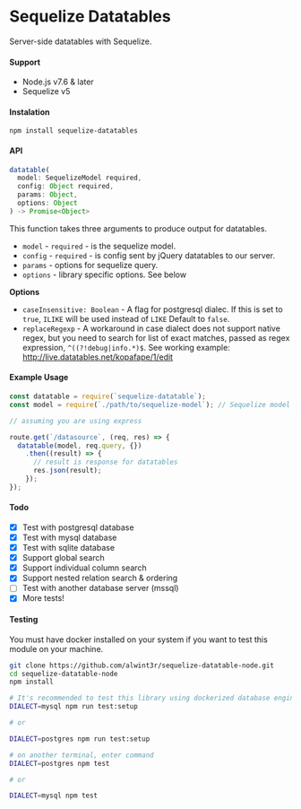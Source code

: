 Sequelize Datatables
====================

Server-side datatables with Sequelize.

#### Support

* Node.js v7.6 & later
* Sequelize v5

#### Instalation

```
npm install sequelize-datatables
```

#### API

```js
datatable(
  model: SequelizeModel required,
  config: Object required,
  params: Object,
  options: Object
) -> Promise<Object>
```

This function takes three arguments to produce output for datatables.

* `model` - `required` - is the sequelize model.
* `config` - `required` - is config sent by jQuery datatables to our server.
* `params` - options for sequelize query.
* `options` - library specific options. See below


**Options**

* `caseInsensitive: Boolean` - A flag for postgresql dialec. If this is set to `true`, `ILIKE` will be used instead of `LIKE` Default to `false`.
* `replaceRegexp` - A workaround in case dialect does not support native regex, but you need to search for list of exact matches, passed as regex expression, `^((?!debug|info.*)$`. See working example: http://live.datatables.net/kopafape/1/edit

#### Example Usage

```js
const datatable = require(`sequelize-datatable`);
const model = require(`./path/to/sequelize-model`); // Sequelize model

// assuming you are using express

route.get(`/datasource`, (req, res) => {
  datatable(model, req.query, {})
    .then((result) => {
      // result is response for datatables
      res.json(result);
    });
});
```

#### Todo

 - [X] Test with postgresql database
 - [X] Test with mysql database
 - [X] Test with sqlite database
 - [X] Support global search
 - [X] Support individual column search
 - [X] Support nested relation search & ordering
 - [ ] Test with another database server (mssql)
 - [X] More tests!

#### Testing

You must have docker installed on your system if you want to test this module on your machine.

```bash
git clone https://github.com/alwint3r/sequelize-datatable-node.git
cd sequelize-datatable-node
npm install

# It's recommended to test this library using dockerized database engine
DIALECT=mysql npm run test:setup

# or

DIALECT=postgres npm run test:setup

# on another terminal, enter command
DIALECT=postgres npm test

# or

DIALECT=mysql npm test
```